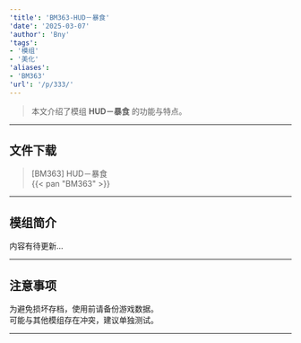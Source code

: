 ```yaml
---
'title': 'BM363-HUD－暴食'
'date': '2025-03-07'
'author': 'Bny'
'tags':
- '模组'
- '美化'
'aliases':
- 'BM363'
'url': '/p/333/'
---
```


> 本文介绍了模组 **HUD－暴食** 的功能与特点。

---

## 文件下载

> [BM363] HUD－暴食  
{{< pan "BM363" >}}  

---

## 模组简介

>  
内容有待更新...  

---

## 注意事项

>  
为避免损坏存档，使用前请备份游戏数据。  
可能与其他模组存在冲突，建议单独测试。  

---

